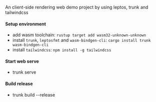 An client-side rendering web demo project by using leptos, trunk and tailwindcss

#### Setup environment
- add wasm toolchain: `rustup target add wasm32-unknown-unknown`
- install `trunk`, `leptosfmt` and `wasm-bindgen-cli`: `cargo install trunk wasm-bindgen-cli`
- install `tailwindcss`: `npm install -g tailwindcss`

#### Start web serve
- trunk serve

#### Build release
- trunk build --release

